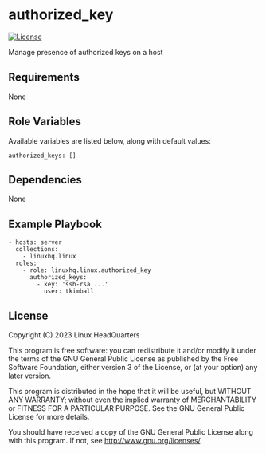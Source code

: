 # authorized\_key

[![License](https://img.shields.io/badge/license-GPLv3-lightgreen)](https://www.gnu.org/licenses/gpl-3.0.en.html#license-text)

Manage presence of authorized keys on a host

## Requirements

None

## Role Variables

Available variables are listed below, along with default values:

    authorized_keys: []

## Dependencies

None

## Example Playbook

    - hosts: server
      collections:
        - linuxhq.linux
      roles:
        - role: linuxhq.linux.authorized_key
          authorized_keys:
            - key: 'ssh-rsa ...'
              user: tkimball

## License

Copyright (C) 2023 Linux HeadQuarters

This program is free software: you can redistribute it and/or modify
it under the terms of the GNU General Public License as published by
the Free Software Foundation, either version 3 of the License, or
(at your option) any later version.

This program is distributed in the hope that it will be useful,
but WITHOUT ANY WARRANTY; without even the implied warranty of
MERCHANTABILITY or FITNESS FOR A PARTICULAR PURPOSE. See the
GNU General Public License for more details.

You should have received a copy of the GNU General Public License
along with this program. If not, see <http://www.gnu.org/licenses/>.
